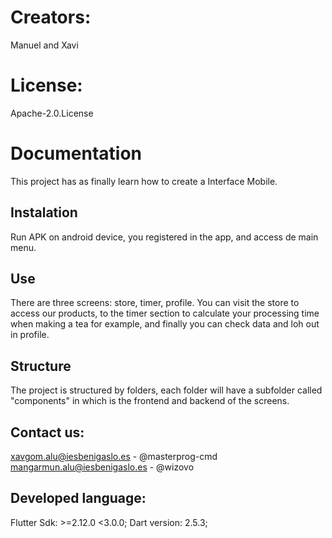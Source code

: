 # Creators: 
Manuel and Xavi

# License:
Apache-2.0.License

# Documentation
This project has as finally learn how to create a Interface Mobile.

## Instalation
Run APK on android device, you registered in the app, and access de main menu.

## Use
There are three screens: store, timer, profile. You can visit the store to access our products, to the timer section to calculate your processing time when making a tea for example, and finally you can check data and loh out in profile.

## Structure
The project is structured by folders, each folder will have a subfolder called "components" in which is the frontend and backend of the screens.

## Contact us:
xavgom.alu@iesbenigaslo.es - @masterprog-cmd
mangarmun.alu@iesbenigaslo.es - @wizovo

## Developed language:
Flutter Sdk: >=2.12.0 <3.0.0;
Dart version: 2.5.3;
